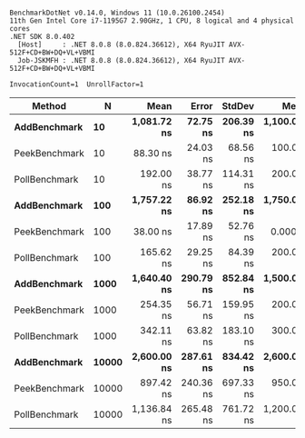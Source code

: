 ```

BenchmarkDotNet v0.14.0, Windows 11 (10.0.26100.2454)
11th Gen Intel Core i7-1195G7 2.90GHz, 1 CPU, 8 logical and 4 physical cores
.NET SDK 8.0.402
  [Host]     : .NET 8.0.8 (8.0.824.36612), X64 RyuJIT AVX-512F+CD+BW+DQ+VL+VBMI
  Job-JSKMFH : .NET 8.0.8 (8.0.824.36612), X64 RyuJIT AVX-512F+CD+BW+DQ+VL+VBMI

InvocationCount=1  UnrollFactor=1  

```
| Method        | N     | Mean        | Error     | StdDev    | Median        | Allocated |
|-------------- |------ |------------:|----------:|----------:|--------------:|----------:|
| **AddBenchmark**  | **10**    | **1,081.72 ns** |  **72.75 ns** | **206.39 ns** | **1,100.0000 ns** |     **440 B** |
| PeekBenchmark | 10    |    88.30 ns |  24.03 ns |  68.56 ns |   100.0000 ns |     400 B |
| PollBenchmark | 10    |   192.00 ns |  38.77 ns | 114.31 ns |   200.0000 ns |     400 B |
| **AddBenchmark**  | **100**   | **1,757.22 ns** |  **86.92 ns** | **252.18 ns** | **1,750.0000 ns** |     **152 B** |
| PeekBenchmark | 100   |    38.00 ns |  17.89 ns |  52.76 ns |     0.0000 ns |     400 B |
| PollBenchmark | 100   |   165.62 ns |  29.25 ns |  84.39 ns |   200.0000 ns |     400 B |
| **AddBenchmark**  | **1000**  | **1,640.40 ns** | **290.79 ns** | **852.84 ns** | **1,500.0000 ns** |     **440 B** |
| PeekBenchmark | 1000  |   254.35 ns |  56.71 ns | 159.95 ns |   200.0000 ns |     400 B |
| PollBenchmark | 1000  |   342.11 ns |  63.82 ns | 183.10 ns |   300.0000 ns |     400 B |
| **AddBenchmark**  | **10000** | **2,600.00 ns** | **287.61 ns** | **834.42 ns** | **2,600.0000 ns** |     **440 B** |
| PeekBenchmark | 10000 |   897.42 ns | 240.36 ns | 697.33 ns |   950.0000 ns |      64 B |
| PollBenchmark | 10000 | 1,136.84 ns | 265.48 ns | 761.72 ns | 1,200.0000 ns |     400 B |
